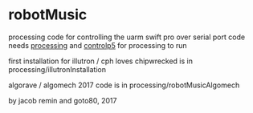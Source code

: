 # robotMusic
processing code for controlling the uarm swift pro over serial port
code needs [processing](www.processing.org) and [controlp5](http://www.sojamo.de/libraries/controlP5/) for processing to run

first installation for illutron / cph loves chipwrecked is in processing/illutronInstallation

algorave / algomech 2017 code is in processing/robotMusicAlgomech

by jacob remin and goto80, 2017